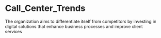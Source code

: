 # Call_Center_Trends
 The organization aims to differentiate itself from competitors by investing in digital solutions that enhance business processes and improve client services
